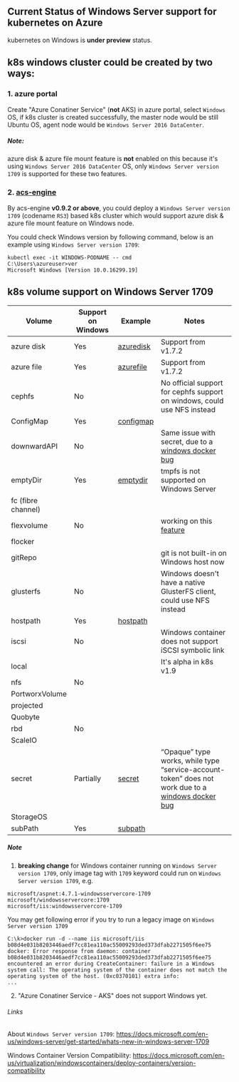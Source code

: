 ## Current Status of Windows Server support for kubernetes on Azure
kubernetes on Windows is **under preview** status.

## k8s windows cluster could be created by two ways:
### 1. azure portal
Create "Azure Conatiner Service" (**not** AKS) in azure portal, select `Windows` OS, if k8s cluster is created successfully, the master node would be still Ubuntu OS, agent node would be `Windows Server 2016 DataCenter`.
##### Note: 
azure disk & azure file mount feature is **not** enabled on this because it's using `Windows Server 2016 DataCenter` OS, only `Windows Server version 1709` is supported for these two features.

### 2. [acs-engine](https://github.com/Azure/acs-engine)
By acs-engine **v0.9.2 or above**, you could deploy a `Windows Server version 1709` (codename `RS3`) based k8s cluster which would support azure disk & azure file mount feature on Windows node. 

You could check Windows version by following command, below is an example using `Windows Server version 1709`:
```
kubectl exec -it WINDOWS-PODNAME -- cmd
C:\Users\azureuser>ver
Microsoft Windows [Version 10.0.16299.19]
```

## k8s volume support on Windows Server 1709
| Volume | Support on Windows | Example | Notes |
| ---- | ---- | ---- | ---- |
| azure disk | Yes | [azuredisk](https://github.com/andyzhangx/Demo/tree/master/windows/azuredisk) | Support from v1.7.2 |
| azure file | Yes | [azurefile](https://github.com/andyzhangx/Demo/tree/master/windows/azurefile) | Support from v1.7.2 |
| cephfs | No |  | No official support for cephfs support on windows, could use NFS instead |
| ConfigMap | Yes | [configmap](https://github.com/andyzhangx/Demo/tree/master/windows/configmap) |  |
| downwardAPI | No |  | Same issue with secret, due to a [windows docker bug](https://github.com/kubernetes/kubernetes/issues/52419) |
| emptyDir | Yes | [emptydir](https://github.com/andyzhangx/Demo/tree/master/windows/emptydir) | tmpfs is not supported on Windows Server |
| fc (fibre channel) |  |  |  |
| flexvolume | No |  | working on this [feature](https://github.com/kubernetes/kubernetes/issues/56875) |
| flocker |  |  |  |
| gitRepo |  |  | git is not built-in on Windows host now |
| glusterfs | No |  | Windows doesn't have a native GlusterFS client, could use NFS instead |
| hostpath | Yes | [hostpath](https://github.com/andyzhangx/Demo/tree/master/windows/hostpath) |  |
| iscsi | No |  | Windows container does not support iSCSI symbolic link |
| local |  |  | It's alpha in k8s v1.9 |
| nfs | No |  |  |
| PortworxVolume |  |  |  |
| projected |  |  |  |
| Quobyte |  |  |  |
| rbd | No |  |  |
| ScaleIO |  |  |  |
| secret | Partially | [secret](https://github.com/andyzhangx/Demo/tree/master/windows/secret) | “Opaque” type works, while type “service-account-token” does not work due to a [windows docker bug](https://github.com/kubernetes/kubernetes/issues/52419)  |
| StorageOS |  |  |  |
| subPath | Yes | [subpath](https://github.com/andyzhangx/Demo/tree/master/windows/subpath) |  |


##### Note
1. **breaking change** for Windows container running on `Windows Server version 1709`, only image tag with `1709` keyword could run on `Windows Server version 1709`, e.g.
```
microsoft/aspnet:4.7.1-windowsservercore-1709
microsoft/windowsservercore:1709
microsoft/iis:windowsservercore-1709
```

You may get following error if you try to run a legacy image on `Windows Server version 1709`
```
C:\k>docker run -d --name iis microsoft/iis
b08d4e031b8203446aedf7cc81ea110ac55009293ded373dfab2271505f6ee75
docker: Error response from daemon: container b08d4e031b8203446aedf7cc81ea110ac55009293ded373dfab2271505f6ee75 encountered an error during CreateContainer: failure in a Windows system call: The operating system of the container does not match the operating system of the host. (0xc0370101) extra info:
...
```

2. "Azure Conatiner Service - AKS" does not support Windows yet.

###### Links
About `Windows Server version 1709`: https://docs.microsoft.com/en-us/windows-server/get-started/whats-new-in-windows-server-1709

Windows Container Version Compatibility:
https://docs.microsoft.com/en-us/virtualization/windowscontainers/deploy-containers/version-compatibility
